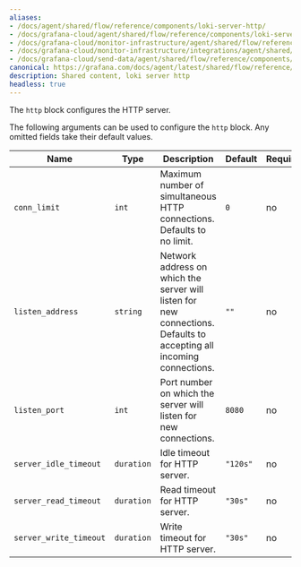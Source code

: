 ```yaml
---
aliases:
- /docs/agent/shared/flow/reference/components/loki-server-http/
- /docs/grafana-cloud/agent/shared/flow/reference/components/loki-server-http/
- /docs/grafana-cloud/monitor-infrastructure/agent/shared/flow/reference/components/loki-server-http/
- /docs/grafana-cloud/monitor-infrastructure/integrations/agent/shared/flow/reference/components/loki-server-http/
- /docs/grafana-cloud/send-data/agent/shared/flow/reference/components/loki-server-http/
canonical: https://grafana.com/docs/agent/latest/shared/flow/reference/components/loki-server-http/
description: Shared content, loki server http
headless: true
---
```


The `http` block configures the HTTP server.

The following arguments can be used to configure the `http` block. Any omitted fields take their default values.

Name                   | Type       | Description                                                                                                          | Default  | Required
-----------------------|------------|----------------------------------------------------------------------------------------------------------------------|----------|---------
`conn_limit`           | `int`      | Maximum number of simultaneous HTTP connections. Defaults to no limit.                                               | `0`      | no
`listen_address`       | `string`   | Network address on which the server will listen for new connections. Defaults to accepting all incoming connections. | `""`     | no
`listen_port`          | `int`      | Port number on which the server will listen for new connections.                                                     | `8080`   | no
`server_idle_timeout`  | `duration` | Idle timeout for HTTP server.                                                                                        | `"120s"` | no
`server_read_timeout`  | `duration` | Read timeout for HTTP server.                                                                                        | `"30s"`  | no
`server_write_timeout` | `duration` | Write timeout for HTTP server.                                                                                       | `"30s"`  | no
